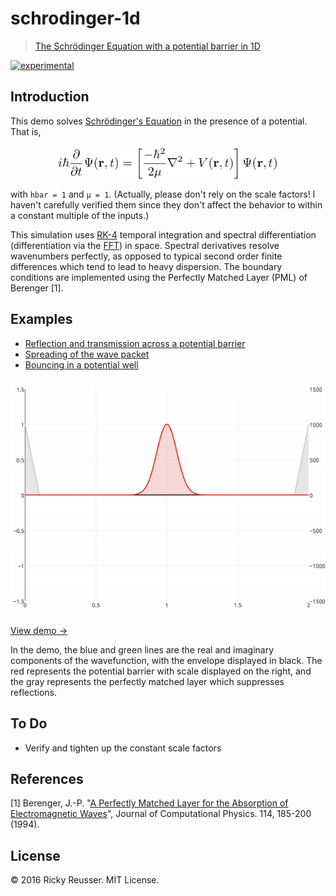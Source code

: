 # schrodinger-1d

> [The Schrödinger Equation with a potential barrier in 1D](http://demos.rickyreusser.com/schrodinger-equation-1d/)

[![experimental][stability-experimental]][stability-url]
<!--[![Build Status][travis-image]][travis-url]-->
<!--[![npm version][npm-image]][npm-url]-->
<!--[![Dependency Status][david-dm-image]][david-dm-url]-->
<!--[![Semistandard Style][semistandard-image]][semistandard-url]-->


## Introduction

This demo solves [Schrödinger's Equation](https://en.wikipedia.org/wiki/Schr%C3%B6dinger_equation) in the presence of a potential. That is, <p align="center"><img alt="i&bsol;hbar &lcub;&bsol;frac &lcub;&bsol;partial &rcub;&lcub;&bsol;partial t&rcub;&rcub;&bsol;Psi &lpar;&bsol;mathbf &lcub;r&rcub; &comma;t&rpar;&equals;&bsol;left&lsqb;&lcub;&bsol;frac &lcub;-&bsol;hbar &Hat;&lcub;2&rcub;&rcub;&lcub;2&bsol;mu &rcub;&rcub;&bsol;nabla &Hat;&lcub;2&rcub;&plus;V&lpar;&bsol;mathbf &lcub;r&rcub; &comma;t&rpar;&bsol;right&rsqb;&bsol;Psi &lpar;&bsol;mathbf &lcub;r&rcub; &comma;t&rpar;" valign="middle" src="images/ihbar-frac-partial-partial-tpsi-mathbf-r-tlef-d4cf84b0b7.png" width="356.5" height="55"></p> with `hbar = 1` and `µ = 1`. (Actually, please don't rely on the scale factors! I haven't carefully verified them since they don't affect the behavior to within a constant multiple of the inputs.)

This simulation uses [RK-4](https://github.com/scijs/ode-rk4) temporal integration and spectral differentiation (differentiation via the [FFT](https://github.com/scijs/ndarray-fft)) in space. Spectral derivatives resolve wavenumbers perfectly, as opposed to typical second order finite differences which tend to lead to heavy dispersion. The boundary conditions are implemented using the Perfectly Matched Layer (PML) of Berenger [1].

## Examples

- [Reflection and transmission across a potential barrier](http://demos.rickyreusser.com/schrodinger-equation-1d/#{"pulse":{"center":0.5,"width":0.1,"magnitude":1,"wavenumber":200},"pulse2":{"center":1.5,"width":0.1,"magnitude":0,"wavenumber":-200},"pml":{"width":0.05,"exponent":1,"gamma":1.5707963267948966},"integration":{"dt":0.0000991,"stepsPerIter":5,"method":"rk4"},"potential":{"width":0.1,"magnitude":1000,"inverted":false,"center":1,"exponent":2}})
- [Spreading of the wave packet](http://demos.rickyreusser.com/schrodinger-equation-1d/#{"pulse":{"center":0.5,"width":0.016,"magnitude":1,"wavenumber":400},"pulse2":{"center":1.5,"width":0.018,"magnitude":0,"wavenumber":400},"pml":{"width":0.05,"exponent":1,"gamma":1.5707963267948966},"integration":{"dt":0.0000991,"stepsPerIter":3,"method":"rk4"},"potential":{"width":0.1,"magnitude":0,"inverted":false,"center":1,"exponent":1.98}})
- [Bouncing in a potential well](http://demos.rickyreusser.com/schrodinger-equation-1d/#{"pulse":{"center":1,"width":0.058,"magnitude":1,"wavenumber":202},"pulse2":{"center":1.5,"width":0.018,"magnitude":0,"wavenumber":400},"pml":{"width":0.05,"exponent":1,"gamma":1.5707963267948966},"integration":{"dt":0.0000991,"stepsPerIter":10,"method":"rk4"},"potential":{"width":0.7,"magnitude":2500,"inverted":true,"center":1,"exponent":50}})

<p align="center">
  <a href="http://demos.rickyreusser.com/schrodinger-equation-1d/">
    <img src="images/sample.gif" alt="Reflection and transmission from a potential barrier">
  </a>
</p>

[View demo →](http://demos.rickyreusser.com/schrodinger-equation-1d/)

In the demo, the blue and green lines are the real and imaginary components of the wavefunction, with the envelope displayed in black. The red represents the potential barrier with scale displayed on the right, and the gray represents the perfectly matched layer which suppresses reflections.

## To Do

- Verify and tighten up the constant scale factors

## References

[1] Berenger, J.-P. "[A Perfectly Matched Layer for the Absorption of Electromagnetic Waves](http://web.stanford.edu/class/ee256/Berenger1994.pdf)", Journal of Computational Physics. 114, 185-200 (1994).

## License

&copy; 2016 Ricky Reusser. MIT License.




<!-- BADGES -->

[travis-image]: https://travis-ci.org/rreusser/schrodinger-1d.svg?branch=master
[travis-url]: https://travis-ci.org//schrodinger-1d

[npm-image]: https://badge.fury.io/js/schrodinger-1d.svg
[npm-url]: https://npmjs.org/package/schrodinger-1d

[david-dm-image]: https://david-dm.org/rreusser/schrodinger-1d.svg?theme=shields.io
[david-dm-url]: https://david-dm.org/rreusser/schrodinger-1d

[semistandard-image]: https://img.shields.io/badge/code%20style-semistandard-brightgreen.svg?style=flat-square
[semistandard-url]: https://github.com/Flet/semistandard

<!-- see stability badges at: https://github.com/badges/stability-badges -->
[stability-url]: https://github.com/badges/stability-badges
[stability-deprecated]: http://badges.github.io/stability-badges/dist/deprecated.svg
[stability-experimental]: http://badges.github.io/stability-badges/dist/experimental.svg
[stability-unstable]: http://badges.github.io/stability-badges/dist/unstable.svg
[stability-stable]: http://badges.github.io/stability-badges/dist/stable.svg
[stability-frozen]: http://badges.github.io/stability-badges/dist/frozen.svg
[stability-locked]: http://badges.github.io/stability-badges/dist/locked.svg
